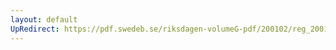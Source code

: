 ```yaml
---
layout: default
UpRedirect: https://pdf.swedeb.se/riksdagen-volumeG-pdf/200102/reg_200102/reg_200102_0239.pdf
---
```

